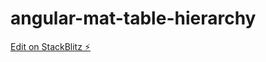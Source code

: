 # angular-mat-table-hierarchy

[Edit on StackBlitz ⚡️](https://stackblitz.com/edit/angular-mat-table-hierarchy)